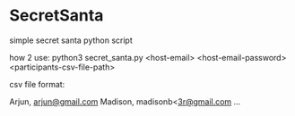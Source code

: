 # SecretSanta
simple secret santa python script

how 2 use: 
python3 secret_santa.py \<host-email\> \<host-email-password\> \<participants-csv-file-path\>


csv file format:

Arjun, arjun@gmail.com
Madison, madisonb<3r@gmail.com
...
